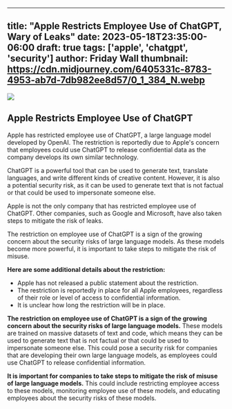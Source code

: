 
---
title: "Apple Restricts Employee Use of ChatGPT, Wary of Leaks"
date: 2023-05-18T23:35:00-06:00
draft: true
tags: ['apple', 'chatgpt', 'security']
author: Friday Wall
thumbnail: https://cdn.midjourney.com/6405331c-8783-4953-ab7d-7db982ee8d57/0_1_384_N.webp
---

![](https://cdn.midjourney.com/6405331c-8783-4953-ab7d-7db982ee8d57/0_1.webp)


## Apple Restricts Employee Use of ChatGPT

Apple has restricted employee use of ChatGPT, a large language model developed by OpenAI. The restriction is reportedly due to Apple's concern that employees could use ChatGPT to release confidential data as the company develops its own similar technology.

ChatGPT is a powerful tool that can be used to generate text, translate languages, and write different kinds of creative content. However, it is also a potential security risk, as it can be used to generate text that is not factual or that could be used to impersonate someone else.

Apple is not the only company that has restricted employee use of ChatGPT. Other companies, such as Google and Microsoft, have also taken steps to mitigate the risk of leaks.

The restriction on employee use of ChatGPT is a sign of the growing concern about the security risks of large language models. As these models become more powerful, it is important to take steps to mitigate the risk of misuse.

**Here are some additional details about the restriction:**

* Apple has not released a public statement about the restriction.
* The restriction is reportedly in place for all Apple employees, regardless of their role or level of access to confidential information.
* It is unclear how long the restriction will be in place.

**The restriction on employee use of ChatGPT is a sign of the growing concern about the security risks of large language models.** These models are trained on massive datasets of text and code, which means they can be used to generate text that is not factual or that could be used to impersonate someone else. This could pose a security risk for companies that are developing their own large language models, as employees could use ChatGPT to release confidential information.

**It is important for companies to take steps to mitigate the risk of misuse of large language models.** This could include restricting employee access to these models, monitoring employee use of these models, and educating employees about the security risks of these models.


            